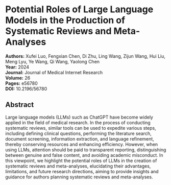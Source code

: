# Potential Roles of Large Language Models in the Production of Systematic Reviews and Meta-Analyses

**Authors:** Xufei Luo, Fengxian Chen, Di Zhu, Ling Wang, Zijun Wang, Hui Liu, Meng Lyu, Ye Wang, Qi Wang, Yaolong Chen  
**Year:** 2024  
**Journal:** Journal of Medical Internet Research  
**Volume:** 26  
**Pages:** e56780  
**DOI:** 10.2196/56780  

## Abstract
Large language models (LLMs) such as ChatGPT have become widely applied in the field of medical research. In the process of conducting systematic reviews, similar tools can be used to expedite various steps, including defining clinical questions, performing the literature search, document screening, information extraction, and language refinement, thereby conserving resources and enhancing efficiency. However, when using LLMs, attention should be paid to transparent reporting, distinguishing between genuine and false content, and avoiding academic misconduct. In this viewpoint, we highlight the potential roles of LLMs in the creation of systematic reviews and meta-analyses, elucidating their advantages, limitations, and future research directions, aiming to provide insights and guidance for authors planning systematic reviews and meta-analyses.

